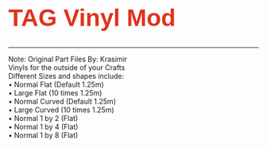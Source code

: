 <h1 style="font-family:Arial;font-size:48px;border: 0px none transparent; color: rgba(225, 50, 29,1)">TAG Vinyl Mod</h1>
<hr>
Note: Original Part Files By: Krasimir<br>
Vinyls for the outside of your Crafts<br>
Different Sizes and shapes include:<br>
  • Normal Flat (Default 1.25m)<br>
  • Large Flat (10 times 1.25m)<br>
  • Normal Curved (Default 1.25m)<br>
  • Large Curved (10 times 1.25m)<br>
  • Normal 1 by 2 (Flat)<br>
  • Normal 1 by 4 (Flat)<br>
  • Normal 1 by 8 (Flat)<br>
